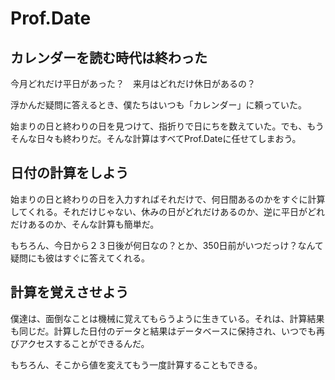 # Prof.Date

## カレンダーを読む時代は終わった

今月どれだけ平日があった？　来月はどれだけ休日があるの？


浮かんだ疑問に答えるとき、僕たちはいつも「カレンダー」に頼っていた。

始まりの日と終わりの日を見つけて、指折りで日にちを数えていた。でも、もうそんな日々も終わりだ。そんな計算はすべてProf.Dateに任せてしまおう。

## 日付の計算をしよう

始まりの日と終わりの日を入力すればそれだけで、何日間あるのかをすぐに計算してくれる。それだけじゃない、休みの日がどれだけあるのか、逆に平日がどれだけあるのか、そんな計算も簡単だ。

もちろん、今日から２３日後が何日なの？とか、350日前がいつだっけ？なんて疑問にも彼はすぐに答えてくれる。

## 計算を覚えさせよう

僕達は、面倒なことは機械に覚えてもらうように生きている。それは、計算結果も同じだ。計算した日付のデータと結果はデータベースに保持され、いつでも再びアクセスすることができるんだ。

もちろん、そこから値を変えてもう一度計算することもできる。
